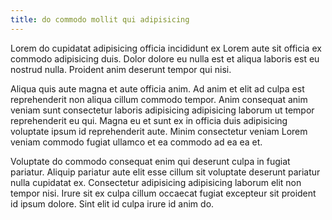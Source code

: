 ```yaml
---
title: do commodo mollit qui adipisicing
---
```


Lorem do cupidatat adipisicing officia incididunt ex Lorem aute sit officia ex commodo adipisicing duis. Dolor dolore eu nulla est et aliqua laboris est eu nostrud nulla. Proident anim deserunt tempor qui nisi.

Aliqua quis aute magna et aute officia anim. Ad anim et elit ad culpa est reprehenderit non aliqua cillum commodo tempor. Anim consequat anim veniam sunt consectetur laboris adipisicing adipisicing laborum ut tempor reprehenderit eu qui. Magna eu et sunt ex in officia duis adipisicing voluptate ipsum id reprehenderit aute. Minim consectetur veniam Lorem veniam commodo fugiat ullamco et ea commodo ad ea ea et.

Voluptate do commodo consequat enim qui deserunt culpa in fugiat pariatur. Aliquip pariatur aute elit esse cillum sit voluptate deserunt pariatur nulla cupidatat ex. Consectetur adipisicing adipisicing laborum elit non tempor nisi. Irure sit ex culpa cillum occaecat fugiat excepteur sit proident id ipsum dolore. Sint elit id culpa irure id anim do.
